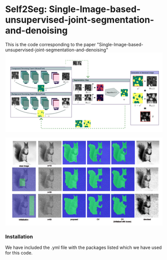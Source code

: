 # Self2Seg: Single-Image-based-unsupervised-joint-segmentation-and-denoising

This is the code corresponding to the paper "Single-Image-based-unsupervised-joint-segmentation-and-denoising"
![Alt Text](image/workflow_github.png)

![Alt Text](image/squirrel_github.png)

### Installation
We have included the .yml file with the packages listed which we have used for this code.
